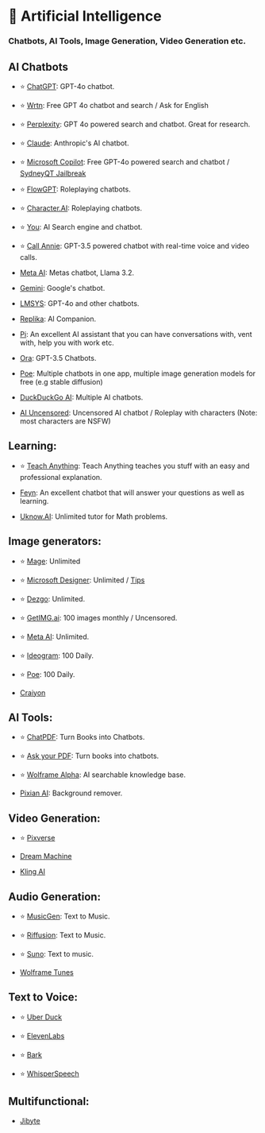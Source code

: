 # 🤖 Artificial Intelligence
### Chatbots, AI Tools, Image Generation, Video Generation etc.

## AI Chatbots

- ⭐ [ChatGPT](https://chat.openai.com): GPT-4o chatbot.

- ⭐ [Wrtn](https://wrtn.ai/): Free GPT 4o chatbot and search / Ask for English

- ⭐ [Perplexity](https://www.perplexity.ai/): GPT 4o powered search and chatbot. Great for research.

- ⭐ [Claude](https://www.anthropic.com/product): Anthropic's AI chatbot.

- ⭐ [Microsoft Copilot](https://copilot.microsoft.com/): Free GPT-4o powered search and chatbot / [SydneyQT Jailbreak](https://github.com/juzeon/SydneyQt)

- ⭐ [FlowGPT](https://flowgpt.com/chat): Roleplaying chatbots.

- ⭐ [Character.AI](https://character.ai/): Roleplaying chatbots.

- ⭐ [You](https://you.com/): AI Search engine and chatbot. 

- ⭐ [Call Annie](https://callannie.ai/): GPT-3.5 powered chatbot with real-time voice and video calls.

- [Meta AI](https://www.meta.ai/): Metas chatbot, Llama 3.2.

- [Gemini](https://Gemini.google.com/): Google's chatbot.

- [LMSYS](https://chat.lmsys.org/): GPT-4o and other chatbots.

- [Replika](https://www.replika.ai): AI Companion.

- [Pi](https://pi.ai/talk): An excellent AI assistant that you can have conversations with, vent with, help you with work etc.

- [Ora](https://ora.ai/start): GPT-3.5 Chatbots.

- [Poe](https://www.poe.com): Multiple chatbots in one app, multiple image generation models for free (e.g stable diffusion)

- [DuckDuckGo AI](https://duck.ai/): Multiple AI chatbots.

- [AI Uncensored](https://www.aiuncensored.info/): Uncensored AI chatbot / Roleplay with characters (Note: most characters are NSFW)

## Learning:


- ⭐ [Teach Anything](https://www.teach-anything.com/): Teach Anything teaches you stuff with an easy and professional explanation.

- [Feyn](https://www.feyn.ai/): An excellent chatbot that will answer your questions as well as learning.

- [Uknow.AI](https://www.uknowai.com/en): Unlimited tutor for Math problems.



## Image generators: 

- ⭐ [Mage](https://www.mage.space/): Unlimited

- ⭐ [Microsoft Designer](https://designer.microsoft.com/image-creator): Unlimited / [Tips](https://rentry.co/bingimagecreatortips)

- ⭐ [Dezgo](https://dezgo.com/): Unlimited.

- ⭐ [GetIMG.ai](https://getimg.ai/): 100 images monthly / Uncensored.

- ⭐ [Meta AI](https://imagine.meta.com/): Unlimited.

- ⭐ [Ideogram](https://ideogram.ai/): 100 Daily.

- ⭐ [Poe](https://poe.com/): 100 Daily.

- [Craiyon](https://www.craiyon.com/)

## AI Tools:

- ⭐ [ChatPDF](https://www.chatpdf.com/): Turn Books into Chatbots.

- ⭐ [Ask your PDF](https://askyourpdf.com/): Turn books into chatbots.

- ⭐ [Wolframe Alpha](https://www.wolframalpha.com/): AI searchable knowledge base.

 - [Pixian AI](https://pixian.ai/): Background remover.

## Video Generation:

- ⭐ [Pixverse](https://pixverse.ai/)

- [Dream Machine](https://lumalabs.ai/dream-machine)

- [Kling AI](https://klingai.com/)
 

## Audio Generation:

- ⭐ [MusicGen](https://huggingface.co/spaces/facebook/MusicGen): Text to Music.

- ⭐ [Riffusion](https://www.riffusion.com/): Text to Music.

- ⭐ [Suno](https://suno.com/): Text to music.

- [Wolframe Tunes](https://tones.wolfram.com/)



## Text to Voice:

- ⭐ [Uber Duck](https://uberduck.ai/)

- ⭐ [ElevenLabs](https://beta.elevenlabs.io/)

- ⭐ [Bark](https://huggingface.co/spaces/suno/bark)

- ⭐ [WhisperSpeech](https://huggingface.co/spaces/collabora/WhisperSpeech)



## Multifunctional:

- [Jibyte](https://www.jibyte.com/)

